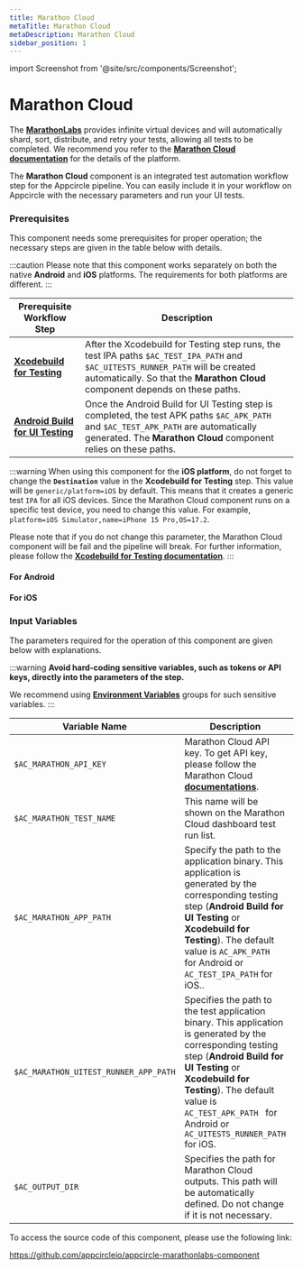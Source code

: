 ```yaml
---
title: Marathon Cloud 
metaTitle: Marathon Cloud
metaDescription: Marathon Cloud
sidebar_position: 1
---
```


import Screenshot from '@site/src/components/Screenshot';

# Marathon Cloud

The [**MarathonLabs**](https://marathonlabs.io) provides infinite virtual devices and will automatically shard, sort, distribute, and retry your tests, allowing all tests to be completed. We recommend you refer to the [**Marathon Cloud documentation**](https://docs.marathonlabs.io/intro/overview) for the details of the platform.

The **Marathon Cloud** component is an integrated test automation workflow step for the Appcircle pipeline. You can easily include it in your workflow on Appcircle with the necessary parameters and run your UI tests.


### Prerequisites

This component needs some prerequisites for proper operation; the necessary steps are given in the table below with details.

:::caution
Please note that this component works separately on both the native **Android** and **iOS** platforms. The requirements for both platforms are different.
:::

| Prerequisite Workflow Step                      | Description                                     |
|-------------------------------------------------|-------------------------------------------------|
| [**Xcodebuild for Testing**](https://docs.appcircle.io/workflows/ios-specific-workflow-steps/xcodebuild-for-testing) | After the Xcodebuild for Testing step runs, the test IPA paths `$AC_TEST_IPA_PATH` and `$AC_UITESTS_RUNNER_PATH` will be created automatically. So that the **Marathon Cloud** component depends on these paths. |
| [**Android Build for UI Testing**](https://docs.appcircle.io/workflows/android-specific-workflow-steps/android-build-for-ui-testing) | Once the Android Build for UI Testing step is completed, the test APK paths `$AC_APK_PATH` and `$AC_TEST_APK_PATH` are automatically generated. The **Marathon Cloud** component relies on these paths. |

:::warning
When using this component for the **iOS platform**, do not forget to change the **`Destination`** value in the **Xcodebuild for Testing** step. This value will be `generic/platform=iOS` by default. This means that it creates a generic test `IPA` for all iOS devices. Since the Marathon Cloud component runs on a specific test device, you need to change this value. For example, `platform=iOS Simulator,name=iPhone 15 Pro,OS=17.2`.

Please note that if you do not change this parameter, the Marathon Cloud component will be fail and the pipeline will break. For further information, please follow the [**Xcodebuild for Testing documentation**](https://docs.appcircle.io/workflows/ios-specific-workflow-steps/xcodebuild-for-testing).
:::

#### For Android

<Screenshot url='https://cdn.appcircle.io/docs/assets/BE2990-marathonOrderAnd.png' />

#### For iOS

<Screenshot url='https://cdn.appcircle.io/docs/assets/BE2990-marathonOrder.png' />


### Input Variables

The parameters required for the operation of this component are given below with explanations. 

<Screenshot url='https://cdn.appcircle.io/docs/assets/BE2990-marathonInput.png' />

:::warning
**Avoid hard-coding sensitive variables, such as tokens or API keys, directly into the parameters of the step.**

We recommend using [**Environment Variables**](https://docs.appcircle.io/environment-variables/) groups for such sensitive variables.
:::

| Variable Name                            | Description                         | Status           |
|-------------------------------|------------------------------------------------|------------------|
| `$AC_MARATHON_API_KEY`        | Marathon Cloud API key. To get API key, please follow the Marathon Cloud [**documentations**](https://docs.marathonlabs.io/?_gl=1*fsz3tj*_ga*MTYyMzE3NDMwOC4xNzA2Njk3MzA5*_ga_7RE7PPY2QW*MTcxMTAwMzEyNC4yNS4xLjE3MTEwMDU5ODYuMjQuMC4w*_gcl_au*MjA1NTI4NzUyNC4xNzA2Njk3MzUw#api-key). | Required |
| `$AC_MARATHON_TEST_NAME`      | This name will be shown on the Marathon Cloud dashboard test run list. | Required |
| `$AC_MARATHON_APP_PATH`       | Specify the path to the application binary. This application is generated by the corresponding testing step (**Android Build for UI Testing** or **Xcodebuild for Testing**). The default value is `AC_APK_PATH ` for Android or `AC_TEST_IPA_PATH` for iOS.. | Required |
| `$AC_MARATHON_UITEST_RUNNER_APP_PATH` | Specifies the path to the test application binary. This application is generated by the corresponding testing step (**Android Build for UI Testing** or **Xcodebuild for Testing**). The default value is `AC_TEST_APK_PATH ` for Android or `AC_UITESTS_RUNNER_PATH` for iOS. | Required |
| `$AC_OUTPUT_DIR`              | Specifies the path for Marathon Cloud outputs. This path will be automatically defined. Do not change if it is not necessary. | Required |

To access the source code of this component, please use the following link:

https://github.com/appcircleio/appcircle-marathonlabs-component